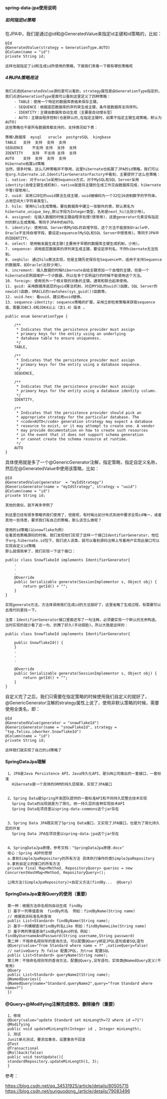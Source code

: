 #### spring-data-jpa使用说明

##### 如何指定id策略
在JPA中，我们是通过@id和@GeneratedValue来指定id主键和id策略的，比如：

    @Id
    @GeneratedValue(strategy = GenerationType.AUTO)
    @Column(name = "id")
    private String id;
    
    这样也就指定了id和生成id所使用的策略，下面我们来看一下都有哪些策略呢

##### 4种JPA策略用法
    我们点进@GeneratedValue源码里可以看到，strategy属性是由GenerationType指定的，我们点进GenerationType里面可以看到这里定义了四种策略： 
        - TABLE：使用一个特定的数据库表格来保存主键。 
        - SEQUENCE：根据底层数据库的序列来生成主键，条件是数据库支持序列。 
        - IDENTITY：主键由数据库自动生成（主要是自动增长型） 
        - AUTO：主键由程序控制(也是默认的,在指定主键时，如果不指定主键生成策略，默认为AUTO) 
    这些策略也不是所有数据库都支持的，支持情况如下表：

    策略\数据库	mysql	oracle	postgreSQL	kingbase
    TABLE	支持	支持	支持	支持
    SEQUENCE	不支持	支持	支持	支持
    IDENTITY	支持	不支持	支持	支持
    AUTO	支持	支持	支持	支持
    Hibernate拓展id策略
    当然，很多时候，这么几种策略并不够用，这里hibernate也拓展了JPA的id策略，我们可以在org.hibernate.id.IdentifierGeneratorFactory中看到，主要提供了这么些策略： 
    1. native: 对于oracle采用Sequence方式，对于MySQL和SQL Server采用identity(自增主键生成机制)，native就是将主键的生成工作交由数据库完成，hibernate不管(很常用)。 
    2. uuid: 采用128位的uuid算法生成主键，uuid被编码为一个32位16进制数字的字符串。占用空间大(字符串类型)。 
    3. hilo: 使用hilo生成策略，要在数据库中建立一张额外的表，默认表名为hibernate_unique_key,默认字段为Integer类型，名称是next_hi(比较少用)。 
    4. assigned: 在插入数据的时候主键由程序处理(很常用)，这是generator元素没有指定时的默认生成策略。等同于JPA中的AUTO。 
    5. identity: 使用SQL Server和MySQL的自增字段，这个方法不能放到Oracle中，Oracle不支持自增字段，要设定sequence(MySQL和SQL Server中很常用)。等同于JPA中的IDENTITY。 
    6. select: 使用触发器生成主键(主要用于早期的数据库主键生成机制，少用)。 
    7. sequence: 调用底层数据库的序列来生成主键，要设定序列名，不然hibernate无法找到。 
    8. seqhilo: 通过hilo算法实现，但是主键历史保存在Sequence中，适用于支持Sequence的数据库，如Oracle(比较少用)。 
    9. increment: 插入数据的时候hibernate会给主键添加一个自增的主键，但是一个hibernate实例就维护一个计数器，所以在多个实例运行的时候不能使用这个方法。 
    10. foreign: 使用另外一个相关联的对象的主键。通常和联合起来使用。 
    11. guid: 采用数据库底层的guid算法机制，对应MYSQL的uuid()函数，SQL Server的newid()函数，ORACLE的rawtohex(sys_guid())函数等。 
    12. uuid.hex: 看uuid，建议用uuid替换。 
    13. sequence-identity: sequence策略的扩展，采用立即检索策略来获取sequence值，需要JDBC3.0和JDK4以上（含1.4）版本 。 
    
    public enum GenerationType {
    
        /**
         * Indicates that the persistence provider must assign
         * primary keys for the entity using an underlying
         * database table to ensure uniqueness.
         */
        TABLE,
    
        /**
         * Indicates that the persistence provider must assign
         * primary keys for the entity using a database sequence.
         */
        SEQUENCE,
    
        /**
         * Indicates that the persistence provider must assign
         * primary keys for the entity using a database identity column.
         */
        IDENTITY,
    
        /**
         * Indicates that the persistence provider should pick an
         * appropriate strategy for the particular database. The
         * <code>AUTO</code> generation strategy may expect a database
         * resource to exist, or it may attempt to create one. A vendor
         * may provide documentation on how to create such resources
         * in the event that it does not support schema generation
         * or cannot create the schema resource at runtime.
         */
        AUTO
    }
具体使用就是多了一个@GenericGenerator注解，指定策略，指定自定义名称，然后在@GeneratedValue中使用该策略，比如：

    @Id
    @GeneratedValue(generator  = "myIdStrategy")
    @GenericGenerator(name = "myIdStrategy", strategy = "uuid")
    @Column(name = "id")
    private String id;
        
    其他的类似，就不再多举例了
    
    到这里已经有很多策略供我们使用了，但是呢，有时候比如分布式系统中要求全局id唯一，或者其他一些场景，要求我们有自己的策略，那么该怎么做呢？
    
    使用的id策略(以snowflake为例)
    在看其他策略源码的时候，我们发现他们实现了这样一个接口IdentifierGenerator，他位于org.hibernate.id包下，我们进入该类，就可以看到源码注释上写着用户实现此接口可以实现自定义id策略 
    那么就很简单了，我们实现一下这个接口：
    
    public class SnowflakeId implements IdentifierGenerator{
        .
        .
        .
        @Override
        public Serializable generate(SessionImplementor s, Object obj) {
            return getId() + "";
        }
    }

    实现generate方法，方法体调用我们生成id的方法就好了，这里省略了生成过程，有需要可以去我代码里找一下。

    注意：IdentifierGenerator接口里面还写了一句注释，必须要实现一个默认的无参构造。当时实现的就少看了这一句，折腾了好久(手动捂脸)。所以大致是这样的：
    
    public class SnowflakeId implements IdentifierGenerator{
    
        public SnowflakeId() {
        }
        .
        .
        .
    
        @Override
        public Serializable generate(SessionImplementor s, Object obj) {
            return getId() + "";
        }
    }

自定义完了之后，我们只需要在指定策略的时候使用我们自定义的就好了，@GenericGenerator注解的strategy属性上说了，使用非默认策略的时候，需要使用全类名，即：

    @Id
    @GeneratedValue(generator = "snowFlakeId")
    @GenericGenerator(name = "snowFlakeId", strategy = "top.felixu.idworker.SnowflakeId")
    @Column(name = "id")
    private String id;
    
    这样我们就实现了自己的id策略了
 
#### SpringDataJpa理解
     1、JPA是Java Persistence API，Java持久化API，是SUN公司推出的一套接口，一套标准
       Hibernate是一个具体的ORM的持久层框架，实现了JPA接口
     
     
     2、Spring Data是Spring开发团队提供的一套标准API和不同持久层整合技术实现
       Spring Data的出现就是为了简化、统一持久层的各种实现技术API
       Spring Data在项目里以spring-data-commons这个jar存在
     
     
     3、Spring Data JPA既实现了Spring Data接口，又实现了JPA接口，也是为了简化持久层的开发
       Spring Data JPA在项目里以spring-data-jpa这个jar存在
     
     
     4、SpringDataJpa原理，参考文档："SpringDataJpa原理.docx"
     核心：Spring AOP的思想
     a.拿到SimpleJpaRepository的所有方法 具体执行操作的类SimpleJpaRepository
     b.拿到自定义的接口的所有方法
     private final Map<Method, RepositoryQuery> queries = new ConcurrentHashMap<Method, RepositoryQuery>();
     
     公用方法(SimpleJpaRepository)+自定义方法(findBy...  @Query)
 
#### SpringDataJpa查询Query的使用（重要）
     第一种：根据方法命名规则自动生成 findBy
     1）基于一列等值查询  findBy列名  例如：findByName(String name)
     // 根据收派标准名称查询 
     public List<Standard> findByName(String name);
     2）基于一列模糊查询findBy列名Like 例如：findByNameLike(String name)
     3）基于两列等值查询findBy列名And列名 例如：findByUsernameAndPassword(String username,String password)
     第二种：不按命名规则写的查询方法，可以配置@Query绑定JPQL语句或者SQL语句
     @Query(value="from Standard where name = ?" ,nativeQuery=false)
     // nativeQuery 为 false 配置JPQL，为true 配置SQL 
     public List<Standard> queryName(String name);
     第三种：不按命名规则写的查询方法，配置@Query,没写语句，实体类@NamedQuery定义(不常用)
     @Query
     public List<Standard> queryName2(String name);
     @NamedQueries({
     @NamedQuery(name="Standard.queryName2",query="from Standard where name=?")
     })
 
 
#### @Query+@Modifying注解完成修改、删除操作（重要）
     1、修改
     @Query(value="update Standard set minLength=?2 where id =?1")
     @Modifying
     public void updateMinLength(Integer id , Integer minLength);
     2、测试
     Junit单元测试，要添加事务，设置事务不回滚
     @Test
     @Transactional
     @Rollback(false)
     public void testUpdate(){
     standardRepository.updateMinLength(1, 3);
     }

 
 参考：
 
 https://blog.csdn.net/qq_34531925/article/details/80505715
 https://blog.csdn.net/sunguodong_/article/details/79083496